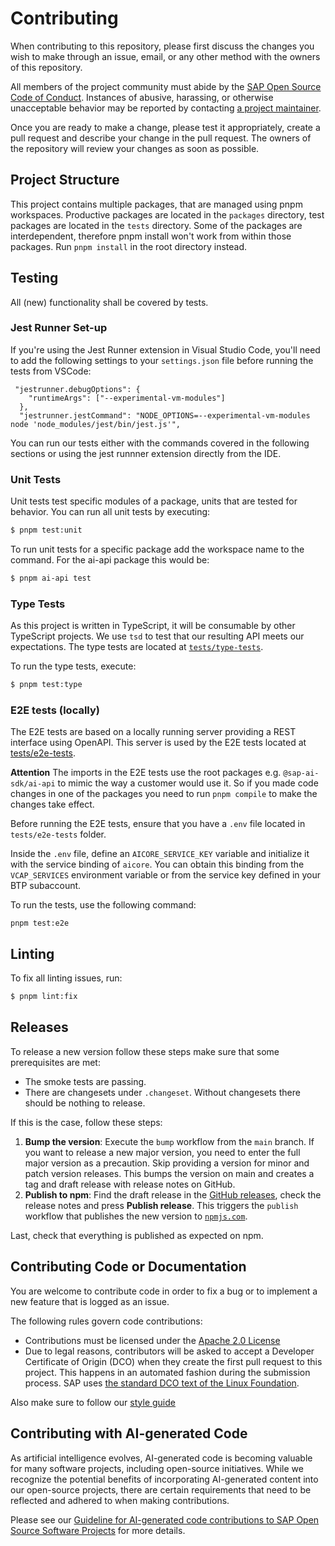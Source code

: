 # Contributing

When contributing to this repository, please first discuss the changes you wish to make through an issue, email, or any other method with the owners of this repository.

All members of the project community must abide by the [SAP Open Source Code of Conduct](https://github.com/SAP/.github/blob/main/CODE_OF_CONDUCT.md).
Instances of abusive, harassing, or otherwise unacceptable behavior may be reported by contacting [a project maintainer](.reuse/dep5).

Once you are ready to make a change, please test it appropriately, create a pull request and describe your change in the pull request. The owners of the repository will review your changes as soon as possible.

## Project Structure

This project contains multiple packages, that are managed using pnpm workspaces.
Productive packages are located in the `packages` directory, test packages are located in the `tests` directory.
Some of the packages are interdependent, therefore pnpm install won't work from within those packages. Run `pnpm install` in the root directory instead.

## Testing

All (new) functionality shall be covered by tests.

### Jest Runner Set-up

If you're using the Jest Runner extension in Visual Studio Code, you'll need to add the following settings to your `settings.json` file before running the tests from VSCode:

```
 "jestrunner.debugOptions": {
    "runtimeArgs": ["--experimental-vm-modules"]
  },
  "jestrunner.jestCommand": "NODE_OPTIONS=--experimental-vm-modules node 'node_modules/jest/bin/jest.js'",
```

You can run our tests either with the commands covered in the following sections or using the jest runnner extension directly from the IDE.

### Unit Tests

Unit tests test specific modules of a package, units that are tested for behavior.
You can run all unit tests by executing:

```bash
$ pnpm test:unit
```

To run unit tests for a specific package add the workspace name to the command. For the ai-api package this would be:

```bash
$ pnpm ai-api test
```

### Type Tests

As this project is written in TypeScript, it will be consumable by other TypeScript projects. We use `tsd` to test that our resulting API meets our expectations.
The type tests are located at [`tests/type-tests`](./tests/type-tests).

To run the type tests, execute:

```bash
$ pnpm test:type
```

### E2E tests (locally)

The E2E tests are based on a locally running server providing a REST interface using OpenAPI.
This server is used by the E2E tests located at [tests/e2e-tests](./test-packages/e2e-tests).

**Attention** The imports in the E2E tests use the root packages e.g. `@sap-ai-sdk/ai-api` to mimic the way a customer would use it.
So if you made code changes in one of the packages you need to run `pnpm compile` to make the changes take effect.

Before running the E2E tests, ensure that you have a `.env` file located in `tests/e2e-tests` folder.

Inside the `.env` file, define an `AICORE_SERVICE_KEY` variable and initialize it with the service binding of `aicore`. You can obtain this binding from the `VCAP_SERVICES` environment variable or from the service key defined in your BTP subaccount.

To run the tests, use the following command:

```
pnpm test:e2e
```

## Linting

To fix all linting issues, run:

```bash
$ pnpm lint:fix
```

## Releases

To release a new version follow these steps make sure that some prerequisites are met:

- The smoke tests are passing.
- There are changesets under `.changeset`. Without changesets there should be nothing to release.

If this is the case, follow these steps:

1. **Bump the version**: Execute the `bump` workflow from the `main` branch.
   If you want to release a new major version, you need to enter the full major version as a precaution.
   Skip providing a version for minor and patch version releases.
   This bumps the version on main and creates a tag and draft release with release notes on GitHub.
2. **Publish to npm**: Find the draft release in the [GitHub releases](https://github.com/SAP/ai-sdk-js/releases), check the release notes and press **Publish release**. This triggers the `publish` workflow that publishes the new version to [`npmjs.com`](https://www.npmjs.com/settings/sap-ai-sdk/packages).

Last, check that everything is published as expected on npm.

## Contributing Code or Documentation

You are welcome to contribute code in order to fix a bug or to implement a new feature that is logged as an issue.

The following rules govern code contributions:

- Contributions must be licensed under the [Apache 2.0 License](./LICENSE)
- Due to legal reasons, contributors will be asked to accept a Developer Certificate of Origin (DCO) when they create the first pull request to this project. This happens in an automated fashion during the submission process. SAP uses [the standard DCO text of the Linux Foundation](https://developercertificate.org/).

Also make sure to follow our [style guide](./STYLEGUIDE)

## Contributing with AI-generated Code

As artificial intelligence evolves, AI-generated code is becoming valuable for many software projects, including open-source initiatives.
While we recognize the potential benefits of incorporating AI-generated content into our open-source projects, there are certain requirements that need to be reflected and adhered to when making contributions.

Please see our [Guideline for AI-generated code contributions to SAP Open Source Software Projects](https://github.com/SAP/.github/blob/main/CONTRIBUTING_USING_GENAI.md) for more details.

